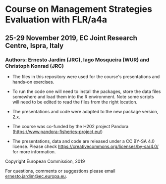 # Course on Management Strategies Evaluation with FLR/a4a

## 25-29 November 2019, EC Joint Research Centre, Ispra, Italy

### Authors: Ernesto Jardim (JRC), Iago Mosqueira (WUR) and Christoph Konrad (JRC)

- The files in this repository were used for the course's presentations and hands-on exercises.

- To run the code one will need to install the packages, store the data files somewhere and load them into the R environment. Note some scripts will need to be edited to read the files from the right location.

- The presentations and code were adapted to the new package version, 2.x.

- The course was co-funded by the H202 project Pandora (https://www.pandora-fisheries-project.eu/)

- The presentations, data and code are released under a CC BY-SA 4.0 license. Please check https://creativecommons.org/licenses/by-sa/4.0/ for more information.

Copyright European Commission, 2019

For questions, comments or suggestions please email <ernesto.jardim@ec.europa.eu>.
